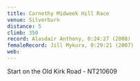 ```yaml
---
title: Carnethy Midweek Hill Race
venue: Silverburn
distance: 5
climb: 350
record: Alasdair Anthony, 0:24:27 (2008)
femaleRecord: Jill Mykura, 0:29:21 (2007)
web: 
---
```

Start on the Old Kirk Road - NT210609